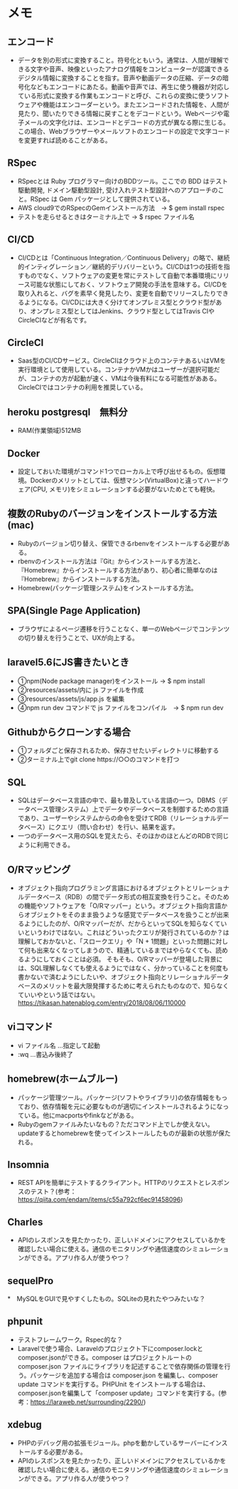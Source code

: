 # メモ

## エンコード

* データを別の形式に変換すること。符号化ともいう。通常は、人間が理解できる文字や音声、映像といったアナログ情報をコンピューターが認識できるデジタル情報に変換することを指す。音声や動画データの圧縮、データの暗号化などもエンコードにあたる。動画や音声では、再生に使う機器が対応している形式に変換する作業もエンコードと呼び、これらの変換に使うソフトウェアや機能はエンコーダーという。またエンコードされた情報を、人間が見たり、聞いたりできる情報に戻すことをデコードという。Webページや電子メールの文字化けは、エンコードとデコードの方式が異なる際に生じる。この場合、Webブラウザーやメールソフトのエンコードの設定で文字コードを変更すれば読めることがある。

## RSpec

* RSpecとは Ruby プログラマー向けのBDDツール。ここでの BDD はテスト駆動開発, ドメイン駆動型設計, 受け入れテスト型設計へのアプローチのこと。RSpec は Gem パッケージとして提供されている。
* AWS cloud9でのRSpecのGemインストール方法　→ $ gem install rspec
* テストを走らせるときはターミナル上で → $ rspec ファイル名

## CI/CD

* CI/CDとは「Continuous Integration／Continuous Delivery」の略で、継続的インティグレーション／継続的デリバリーという。CI/CDは1つの技術を指すものでなく、ソフトウェアの変更を常にテストして自動で本番環境にリリース可能な状態にしておく、ソフトウェア開発の手法を意味する。CI/CDを取り入れると、バグを素早く発見したり、変更を自動でリリースしたりできるようになる。CI/CDには大きく分けてオンプレミス型とクラウド型があり、オンプレミス型としてはJenkins、クラウド型としてはTravis CIやCircleCIなどが有名です。

## CircleCI

* Saas型のCI/CDサービス。CircleCIはクラウド上のコンテナあるいはVMを実行環境として使用している。コンテナかVMかはユーザーが選択可能だが、コンテナの方が起動が速く、VMは今後有料になる可能性があある。CircleCIではコンテナの利用を推奨している。

## heroku postgresql　無料分

* RAM(作業領域)512MB

## Docker

* 設定しておいた環境がコマンド1つでローカル上で呼び出せるもの。仮想環境。Dockerのメリットとしては、仮想マシン(VirtualBox)と違ってハードウェア(CPU, メモリ)をシミュレーションする必要がないためとても軽快。

## 複数のRubyのバージョンをインストールする方法(mac)

* Rubyのバージョン切り替え、保管できるrbenvをインストールする必要がある。
* rbenvのインストール方法は『Git』からインストールする方法と、『Homebrew』からインストールする方法があり、初心者に簡単なのは『Homebrew』からインストールする方法。
* Homebrew(パッケージ管理システム)をインストールする方法。

## SPA(Single Page Application)

* ブラウザによるページ遷移を行うことなく、単一のWebページでコンテンツの切り替えを行うことで、UXが向上する。

## laravel5.6にJS書きたいとき

* ①npm(Node package manager)をインストール → $ npm install
* ②resources/assets/内に js ファイルを作成
* ③resources/assets/js/app.js を編集
* ④npm run dev コマンドで js ファイルをコンパイル　→ $ npm run dev

## Githubからクローンする場合
* ①フォルダごと保存されるため、保存させたいディレクトリに移動する
* ②ターミナル上でgit clone https://○○のコマンドを打つ

## SQL
* SQLはデータベース言語の中で、最も普及している言語の一つ。DBMS（データベース管理システム）上でデータやデータベースを制御するための言語であり、ユーザーやシステムからの命令を受けてRDB（リレーショナルデータベース）にクエリ（問い合わせ）を行い、結果を返す。
* 一つのデータベース用のSQLを覚えたら、そのほかのほとんどのRDBで同じように利用できる。

## O/Rマッピング
* オブジェクト指向プログラミング言語におけるオブジェクトとリレーショナルデータベース（RDB）の間でデータ形式の相互変換を行うこと。そのための機能やソフトウェアを「O/Rマッパー」という。オブジェクト指向言語からオブジェクトをそのまま扱うような感覚でデータベースを扱うことが出来るようにしたのが、O/Rマッパーだが、だからといってSQLを知らなくていいというわけではない。これはどういったクエリが発行されているのか？は理解しておかないと、「スロークエリ」や「N + 1問題」といった問題に対して何も出来なくなってしまうので、精通しているまではやらなくても、読めるようにしておくことは必須。
そもそも、O/Rマッパーが登場した背景には、SQL理解しなくても使えるようにではなく、分かっていることを何度も書かないで済むようにしたいや、オブジェクト指向とリレーショナルデータベースのメリットを最大限発揮するために考えられたものなので、知らなくていいやという話ではない。
https://tikasan.hatenablog.com/entry/2018/08/06/110000

## viコマンド
* vi ファイル名    ...指定して起動  
* :wq    ...書込み後終了

## homebrew(ホームブルー)
* パッケージ管理ツール。パッケージ(ソフトやライブラリ)の依存情報をもっており、依存情報を元に必要なものが適切にインストールされるようになっている。他にmacportsやfinkなどがある。
* Rubyのgemファイルみたいなもの？ただコマンド上でしか使えない。updateするとhomebrewを使ってインストールしたものが最新の状態が保たれる。

## Insomnia
* REST APIを簡単にテストするクライアント。HTTPのリクエストとレスポンスのテスト？(参考：https://qiita.com/endam/items/c55a792cf6ec91458096)

## Charles
* APIのレスポンスを見たかったり、正しいドメインにアクセスしているかを確認したい場合に使える。通信のモニタリングや通信速度のシミュレーションができる。アプリ作る人が使うやつ？

## sequelPro
*　MySQLをGUIで見やすくしたもの。SQLiteの見れたやつみたいな？

## phpunit
* テストフレームワーク。Rspec的な？
* Laravelで使う場合、Laravelのプロジェクト下にcomposer.lockとcomposer.jsonができる。composer はプロジェクトルートの composer.json ファイルにライブラリを記述することで依存関係の管理を行う。パッケージを追加する場合は composer.json を編集し、composer update コマンドを実行する。PHPUnit をインストールする場合は、composer.jsonを編集して「composer update」コマンドを実行する。(参考：https://laraweb.net/surrounding/2290/)

## xdebug
* PHPのデバッグ用の拡張モジュール。phpを動かしているサーバーにインストールする必要がある。
* APIのレスポンスを見たかったり、正しいドメインにアクセスしているかを確認したい場合に使える。通信のモニタリングや通信速度のシミュレーションができる。アプリ作る人が使うやつ？
